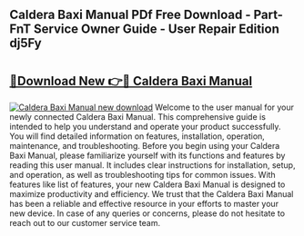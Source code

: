 ## Caldera Baxi Manual PDf Free Download - Part-FnT Service Owner Guide - User Repair Edition dj5Fy

# <h2><a href="http://bc97918.oget.top/?id=Caldera+Baxi+Manual">🔗Download New 👉🔴 Caldera Baxi Manual</a></h2>

[![Caldera Baxi Manual new download](https://i.imgur.com/5g1atiW.png)](http://bc97918.oget.top/?id=Caldera+Baxi+Manual)
Welcome to the user manual for your newly connected Caldera Baxi Manual. This comprehensive guide is intended to help you understand and operate your product successfully. You will find detailed information on features, installation, operation, maintenance, and troubleshooting. Before you begin using your Caldera Baxi Manual, please familiarize yourself with its functions and features by reading this user manual. It includes clear instructions for installation, setup, and operation, as well as troubleshooting tips for common issues. With features like list of features, your new Caldera Baxi Manual is designed to maximize productivity and efficiency. We trust that the Caldera Baxi Manual has been a reliable and effective resource in your efforts to master your new device. In case of any queries or concerns, please do not hesitate to reach out to our customer service team.
